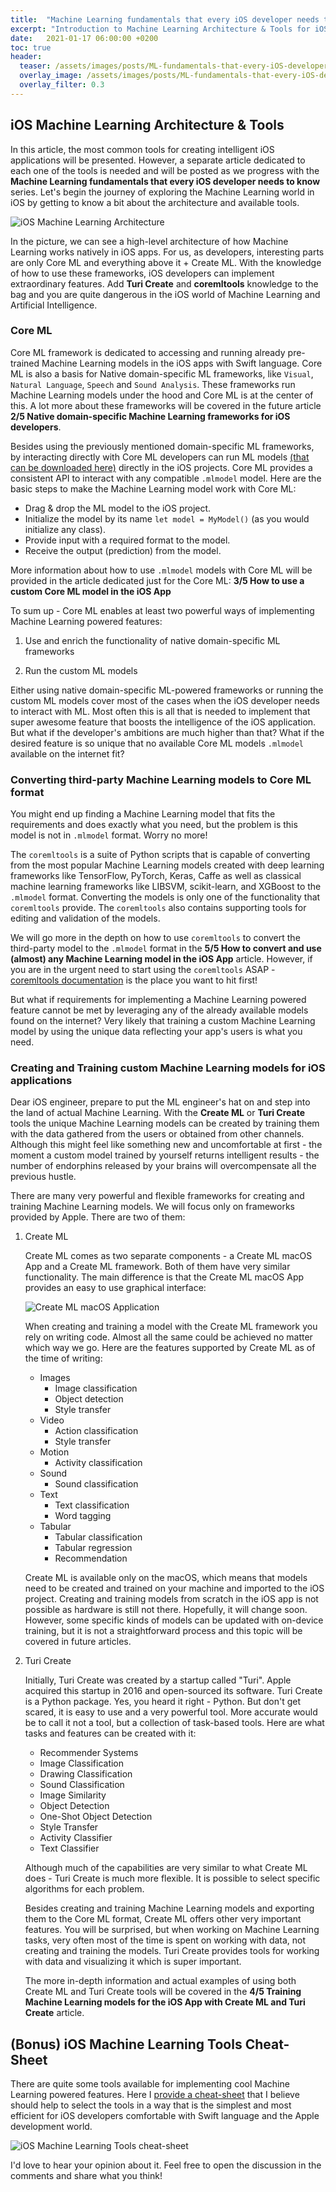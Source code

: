 ```yaml
---
title:  "Machine Learning fundamentals that every iOS developer needs to know: 1/5 iOS Machine Learning Architecture & Tools"
excerpt: "Introduction to Machine Learning Architecture & Tools for iOS development. Bonus - iOS Machine Learning Tools Cheat-Sheet."
date:   2021-01-17 06:00:00 +0200
toc: true
header:
  teaser: /assets/images/posts/ML-fundamentals-that-every-iOS-developer-needs-to-know-architecture-tools-cover.jpg
  overlay_image: /assets/images/posts/ML-fundamentals-that-every-iOS-developer-needs-to-know-architecture-tools-cover.jpg
  overlay_filter: 0.3
---
```


## iOS Machine Learning Architecture & Tools

In this article, the most common tools for creating intelligent iOS applications will be presented. However, a separate article dedicated to each one of the tools is needed and will be posted as we progress with the **Machine Learning fundamentals that every iOS developer needs to know** series. Let's begin the journey of exploring the Machine Learning world in iOS by getting to know a bit about the architecture and available tools.

![iOS Machine Learning Architecture](/assets/images/posts/ios-ml-architecture.jpeg)

In the picture, we can see a high-level architecture of how Machine Learning works natively in iOS apps. For us, as developers, interesting parts are only Core ML and everything above it + Create ML. With the knowledge of how to use these frameworks, iOS developers can implement extraordinary features. Add **Turi Create** and **coremltools** knowledge to the bag and you are quite dangerous in the iOS world of Machine Learning and Artificial Intelligence.

### Core ML

Core ML framework is dedicated to accessing and running already pre-trained Machine Learning models in the iOS apps with Swift language. Core ML is also a basis for Native domain-specific ML frameworks, like `Visual`, `Natural Language`, `Speech` and `Sound Analysis`. These frameworks run Machine Learning models under the hood and Core ML is at the center of this. A lot more about these frameworks will be covered in the future article **2/5 Native domain-specific Machine Learning frameworks for iOS developers**.

Besides using the previously mentioned domain-specific ML frameworks, by interacting directly with Core ML developers can run ML models [(that can be downloaded here)](https://developer.apple.com/machine-learning/models/) directly in the iOS projects. Core ML provides a consistent API to interact with any compatible `.mlmodel` model. Here are the basic steps to make the Machine Learning model work with Core ML:

- Drag & drop the ML model to the iOS project.
- Initialize the model by its name `let model = MyModel()` (as you would initialize any class).
- Provide input with a required format to the model.
- Receive the output (prediction) from the model.

More information about how to use `.mlmodel` models with Core ML will be provided in the article dedicated just for the Core ML: **3/5 How to use a custom Core ML model in the iOS App**

To sum up - Core ML enables at least two powerful ways of implementing Machine Learning powered features:

1. Use and enrich the functionality of native domain-specific ML frameworks

2. Run the custom ML models

Either using native domain-specific ML-powered frameworks or running the custom ML models cover most of the cases when the iOS developer needs to interact with ML. Most often this is all that is needed to implement that super awesome feature that boosts the intelligence of the iOS application. But what if the developer's ambitions are much higher than that? What if the desired feature is so unique that no available Core ML models `.mlmodel` available on the internet fit?

### Converting third-party Machine Learning models to Core ML format

You might end up finding a Machine Learning model that fits the requirements and does exactly what you need, but the problem is this model is not in `.mlmodel` format. Worry no more!

The `coremltools` is a suite of Python scripts that is capable of converting from the most popular Machine Learning models created with deep learning frameworks like TensorFlow, PyTorch, Keras, Caffe as well as classical machine learning frameworks like LIBSVM, scikit-learn, and XGBoost to the `.mlmodel` format. Converting the models is only one of the functionality that `coremltools` provide. The `coremltools` also contains supporting tools for editing and validation of the models.

We will go more in the depth on how to use `coremltools` to convert the third-party model to the `.mlmodel` format in the **5/5 How to convert and use (almost) any Machine Learning model in the iOS App** article. However, if you are in the urgent need to start using the `coremltools` ASAP - [coremltools documentation](https://coremltools.readme.io/docs/what-are-coreml-tools) is the place you want to hit first!

But what if requirements for implementing a Machine Learning powered feature cannot be met by leveraging any of the already available models found on the internet? Very likely that training a custom Machine Learning model by using the unique data reflecting your app's users is what you need.

### Creating and Training custom Machine Learning models for iOS applications

Dear iOS engineer, prepare to put the ML engineer's hat on and step into the land of actual Machine Learning. With the **Create ML** or **Turi Create** tools the unique Machine Learning models can be created by training them with the data gathered from the users or obtained from other channels. Although this might feel like something new and uncomfortable at first - the moment a custom model trained by yourself returns intelligent results - the number of endorphins released by your brains will overcompensate all the previous hustle.

There are many very powerful and flexible frameworks for creating and training Machine Learning models. We will focus only on frameworks provided by Apple. There are two of them:

1. Create ML

    Create ML comes as two separate components - a Create ML macOS App and a Create ML framework. Both of them have very similar functionality. The main difference is that the Create ML macOS App provides an easy to use graphical interface:

    ![Create ML macOS Application](/assets/images/posts/create-ml-app.jpg)

    When creating and training a model with the Create ML framework you rely on writing code. Almost all the same could be achieved no matter which way we go. Here are the features supported by Create ML as of the time of writing:

    - Images
      - Image classification
      - Object detection
      - Style transfer
    - Video
      - Action classification
      - Style transfer
    - Motion
      - Activity classification
    - Sound
      - Sound classification
    - Text
      - Text classification
      - Word tagging
    - Tabular
      - Tabular classification
      - Tabular regression
      - Recommendation

    Create ML is available only on the macOS, which means that models need to be created and trained on your machine and imported to the iOS project. Creating and training models from scratch in the iOS app is not possible as hardware is still not there. Hopefully, it will change soon. However, some specific kinds of models can be updated with on-device training, but it is not a straightforward process and this topic will be covered in future articles.

2. Turi Create

    Initially, Turi Create was created by a startup called "Turi". Apple acquired this startup in 2016 and open-sourced its software. Turi Create is a Python package. Yes, you heard it right - Python. But don't get scared, it is easy to use and a very powerful tool. More accurate would be to call it not a tool, but a collection of task-based tools. Here are what tasks and features can be created with it:

      - Recommender Systems
      - Image Classification
      - Drawing Classification
      - Sound Classification
      - Image Similarity
      - Object Detection
      - One-Shot Object Detection
      - Style Transfer
      - Activity Classifier
      - Text Classifier

    Although much of the capabilities are very similar to what Create ML does - Turi Create is much more flexible. It is possible to select specific algorithms for each problem.

    Besides creating and training Machine Learning models and exporting them to the Core ML format, Create ML offers other very important features. You will be surprised, but when working on Machine Learning tasks, very often most of the time is spent on working with data, not creating and training the models. Turi Create provides tools for working with data and visualizing it which is super important.

    The more in-depth information and actual examples of using both Create ML and Turi Create tools will be covered in the **4/5 Training Machine Learning models for the iOS App with Create ML and Turi Create** article.

## (Bonus) iOS Machine Learning Tools Cheat-Sheet

There are quite some tools available for implementing cool Machine Learning powered features. Here I [provide a cheat-sheet](/assets/images/posts/ios-ml-tools-cheat-sheet.jpeg) that I believe should help to select the tools in a way that is the simplest and most efficient for iOS developers comfortable with Swift language and the Apple development world.

![iOS Machine Learning Tools cheat-sheet](/assets/images/posts/ios-ml-tools-cheat-sheet.jpeg)

I'd love to hear your opinion about it. Feel free to open the discussion in the comments and share what you think!
